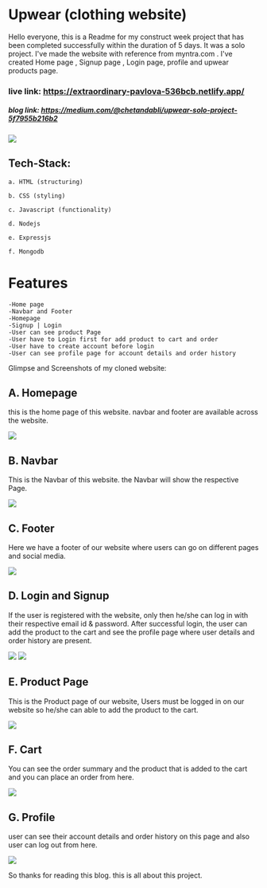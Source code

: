 # Upwear (clothing website)

Hello everyone, this is a Readme for my construct week project that has been completed successfully within the duration of 5 days. It was a solo project. I've made the website with reference from myntra.com . I've created Home page , Signup page , Login page, profile and upwear products page.

### live link: https://extraordinary-pavlova-536bcb.netlify.app/

##### blog link: https://medium.com/@chetandabli/upwear-solo-project-5f7955b216b2

<img src="https://extraordinary-pavlova-536bcb.netlify.app/img/logo.png">

## Tech-Stack:

    a. HTML (structuring)

    b. CSS (styling)

    c. Javascript (functionality)
    
    d. Nodejs
    
    e. Expressjs
    
    f. Mongodb

# Features

    -Home page
    -Navbar and Footer
    -Homepage
    -Signup | Login
    -User can see product Page
    -User have to Login first for add product to cart and order
    -User have to create account before login
    -User can see profile page for account details and order history
    
Glimpse and Screenshots of my cloned website:
## A. Homepage

this is the home page of this website. navbar and footer are available across the website.

<img src="https://miro.medium.com/max/720/1*TMe7ZkiwftIDjoZ1wlNHzw.webp">

## B. Navbar

This is the Navbar of this website. the Navbar will show the respective Page.

<img src="https://miro.medium.com/max/720/1*CBRpK9aMIuHmI3ge46jA5Q.webp">

## C. Footer

Here we have a footer of our website where users can go on different pages and social media.

<img src="https://miro.medium.com/max/720/1*XILGbMi5duEOOFH1vcd3yw.webp">

## D. Login and Signup

If the user is registered with the website, only then he/she can log in with their respective email id & password. After successful login, the user can add the product to the cart and see the profile page where user details and order history are present.

<img src="https://miro.medium.com/max/720/1*-lvqayzAxIVPcLxheUE_bg.webp">

<img src="https://miro.medium.com/max/720/1*Us9IPtgozDRjUEDneY8WhA.webp">

## E. Product Page

This is the Product page of our website, Users must be logged in on our website so he/she can able to add the product to the cart.

<img src="https://miro.medium.com/max/720/1*LHyR_Q9fsigW-Gw_vHDzHg.webp">

## F. Cart

You can see the order summary and the product that is added to the cart and you can place an order from here.

<img src="https://miro.medium.com/max/720/1*KjAchvbBCYzkBKG60cS05A.webp">

## G. Profile

user can see their account details and order history on this page and also user can log out from here.

<img src="https://miro.medium.com/max/720/1*0AR1rtBd0qLiB4kgLsCG3Q.webp">

So thanks for reading this blog. this is all about this project.
